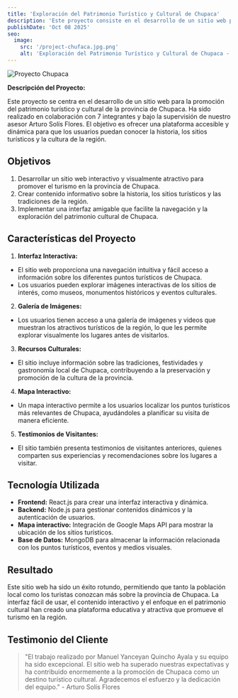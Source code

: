```yaml
---
title: 'Exploración del Patrimonio Turístico y Cultural de Chupaca'
description: 'Este proyecto consiste en el desarrollo de un sitio web para promover el turismo y el patrimonio cultural de la provincia de Chupaca. El proyecto ha sido realizado por un equipo de 7 integrantes y asesorado por Arturo Solís Flores, con fecha de entrega en el año 2025.'
publishDate: 'Oct 08 2025'
seo:
  image:
    src: '/project-chufaca.jpg.png'
    alt: 'Exploración del Patrimonio Turístico y Cultural de Chupaca - Vista previa'
---
```


![Proyecto Chupaca]( /project-chufaca.jpg.png)


**Descripción del Proyecto:**

Este proyecto se centra en el desarrollo de un sitio web para la promoción del patrimonio turístico y cultural de la provincia de Chupaca. Ha sido realizado en colaboración con 7 integrantes y bajo la supervisión de nuestro asesor Arturo Solís Flores. El objetivo es ofrecer una plataforma accesible y dinámica para que los usuarios puedan conocer la historia, los sitios turísticos y la cultura de la región.

## Objetivos

1. Desarrollar un sitio web interactivo y visualmente atractivo para promover el turismo en la provincia de Chupaca.
2. Crear contenido informativo sobre la historia, los sitios turísticos y las tradiciones de la región.
3. Implementar una interfaz amigable que facilite la navegación y la exploración del patrimonio cultural de Chupaca.

## Características del Proyecto

1. **Interfaz Interactiva:**

- El sitio web proporciona una navegación intuitiva y fácil acceso a información sobre los diferentes puntos turísticos de Chupaca.
- Los usuarios pueden explorar imágenes interactivas de los sitios de interés, como museos, monumentos históricos y eventos culturales.

2. **Galería de Imágenes:**

- Los usuarios tienen acceso a una galería de imágenes y videos que muestran los atractivos turísticos de la región, lo que les permite explorar visualmente los lugares antes de visitarlos.

3. **Recursos Culturales:**

- El sitio incluye información sobre las tradiciones, festividades y gastronomía local de Chupaca, contribuyendo a la preservación y promoción de la cultura de la provincia.

4. **Mapa Interactivo:**

- Un mapa interactivo permite a los usuarios localizar los puntos turísticos más relevantes de Chupaca, ayudándoles a planificar su visita de manera eficiente.

5. **Testimonios de Visitantes:**

- El sitio también presenta testimonios de visitantes anteriores, quienes comparten sus experiencias y recomendaciones sobre los lugares a visitar.

## Tecnología Utilizada

- **Frontend:** React.js para crear una interfaz interactiva y dinámica.
- **Backend:** Node.js para gestionar contenidos dinámicos y la autenticación de usuarios.
- **Mapa interactivo:** Integración de Google Maps API para mostrar la ubicación de los sitios turísticos.
- **Base de Datos:** MongoDB para almacenar la información relacionada con los puntos turísticos, eventos y medios visuales.

## Resultado

Este sitio web ha sido un éxito rotundo, permitiendo que tanto la población local como los turistas conozcan más sobre la provincia de Chupaca. La interfaz fácil de usar, el contenido interactivo y el enfoque en el patrimonio cultural han creado una plataforma educativa y atractiva que promueve el turismo en la región.

## Testimonio del Cliente

> "El trabajo realizado por Manuel Yanceyan Quincho Ayala y su equipo ha sido excepcional. El sitio web ha superado nuestras expectativas y ha contribuido enormemente a la promoción de Chupaca como un destino turístico cultural. Agradecemos el esfuerzo y la dedicación del equipo." - Arturo Solís Flores

